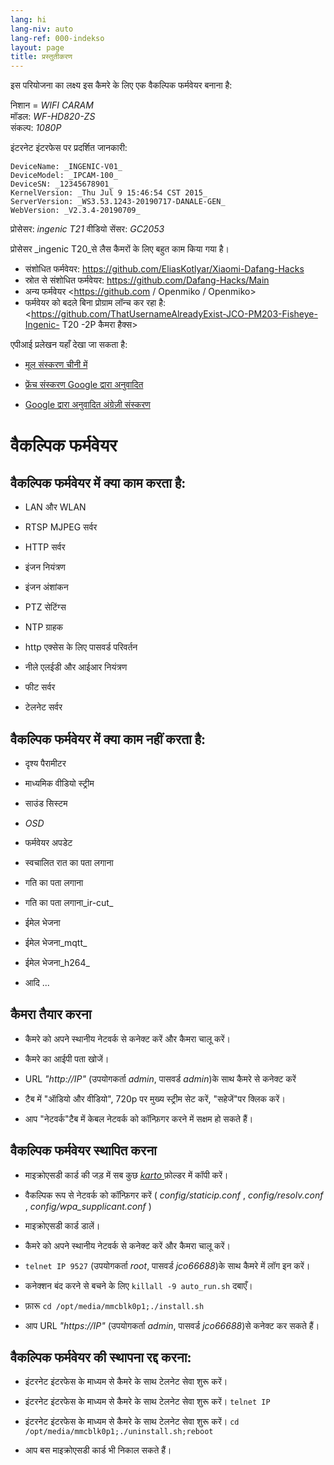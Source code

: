 ```yaml
---
lang: hi
lang-niv: auto
lang-ref: 000-indekso
layout: page
title: प्रस्तुतीकरण
---
```


इस परियोजना का लक्ष्य इस कैमरे के लिए एक वैकल्पिक फर्मवेयर बनाना है:

निशान = _WIFI CARAM_  
मॉडल: _WF-HD820-ZS_  
संकल्प: _1080P_

इंटरनेट इंटरफेस पर प्रदर्शित जानकारी:
```
DeviceName: _INGENIC-V01_
DeviceModel: _IPCAM-100_
DeviceSN: _12345678901_
KernelVersion: _Thu Jul 9 15:46:54 CST 2015_
ServerVersion: _WS3.53.1243-20190717-DANALE-GEN_
WebVersion: _V2.3.4-20190709_
```

प्रोसेसर: _ingenic T21_
वीडियो सेंसर: _GC2053_

प्रोसेसर _ingenic T20_से लैस कैमरों के लिए बहुत काम किया गया है।
* संशोधित फर्मवेयर: <https://github.com/EliasKotlyar/Xiaomi-Dafang-Hacks>
* स्रोत से संशोधित फर्मवेयर: <https://github.com/Dafang-Hacks/Main>
* अन्य फर्मवेयर <https://github.com / Openmiko / Openmiko>
* फर्मवेयर को बदले बिना प्रोग्राम लॉन्च कर रहा है: <https://github.com/ThatUsernameAlreadyExist-JCO-PM203-Fisheye-Ingenic- T20 -2P कैमरा हैक्स>

एपीआई प्रलेखन यहाँ देखा जा सकता है:  
* [मूल संस्करण चीनी में](../zh/includes.zh/html/)


* [फ्रेंच संस्करण Google द्वारा अनुवादित](../fr/includes.fr/html/)


* [Google द्वारा अनुवादित अंग्रेज़ी संस्करण](../en/includes.en/html/)



# वैकल्पिक फर्मवेयर

## वैकल्पिक फर्मवेयर में क्या काम करता है:

* LAN और WLAN


* RTSP MJPEG सर्वर


* HTTP सर्वर


* इंजन नियंत्रण


* इंजन अंशांकन


* PTZ सेटिंग्स


* NTP ग्राहक


* http एक्सेस के लिए पासवर्ड परिवर्तन


* नीले एलईडी और आईआर नियंत्रण


* फीट सर्वर


* टेलनेट सर्वर



## वैकल्पिक फर्मवेयर में क्या काम नहीं करता है:

* दृश्य पैरामीटर


* माध्यमिक वीडियो स्ट्रीम


* साउंड सिस्टम


* _OSD_


* फर्मवेयर अपडेट


* स्वचालित रात का पता लगाना


* गति का पता लगाना


* गति का पता लगाना_ir-cut_


* ईमेल भेजना


* ईमेल भेजना_mqtt_


* ईमेल भेजना_h264_


* आदि ...



## कैमरा तैयार करना

* कैमरे को अपने स्थानीय नेटवर्क से कनेक्ट करें और कैमरा चालू करें।


* कैमरे का आईपी पता खोजें।


* URL _"http://IP"_ (उपयोगकर्ता _admin_, पासवर्ड _admin_)के साथ कैमरे से कनेक्ट करें


* टैब में "ऑडियो और वीडियो", 720p पर मुख्य स्ट्रीम सेट करें, "सहेजें"पर क्लिक करें।


* आप "नेटवर्क"टैब में केबल नेटवर्क को कॉन्फ़िगर करने में सक्षम हो सकते हैं।



## वैकल्पिक फर्मवेयर स्थापित करना

* माइक्रोएसडी कार्ड की जड़ में सब कुछ [ _karto_ ](https://github.com/jmichault/ipcam-100/tree/master/karto) फ़ोल्डर में कॉपी करें।


* वैकल्पिक रूप से नेटवर्क को कॉन्फ़िगर करें ( _config/staticip.conf_ , _config/resolv.conf_ , _config/wpa_supplicant.conf_ )


* माइक्रोएसडी कार्ड डालें।


* कैमरे को अपने स्थानीय नेटवर्क से कनेक्ट करें और कैमरा चालू करें।


*  `telnet IP 9527` (उपयोगकर्ता _root_, पासवर्ड _jco66688_)के साथ कैमरे में लॉग इन करें।


* कनेक्शन बंद करने से बचने के लिए `killall -9 auto_run.sh` दबाएँ।


* फ़ारू `cd /opt/media/mmcblk0p1;./install.sh`


* आप URL _"https://IP"_ (उपयोगकर्ता _admin_, पासवर्ड _jco66688_)से कनेक्ट कर सकते हैं।



## वैकल्पिक फर्मवेयर की स्थापना रद्द करना:

* इंटरनेट इंटरफेस के माध्यम से कैमरे के साथ टेलनेट सेवा शुरू करें।


* इंटरनेट इंटरफेस के माध्यम से कैमरे के साथ टेलनेट सेवा शुरू करें। `telnet IP` 


* इंटरनेट इंटरफेस के माध्यम से कैमरे के साथ टेलनेट सेवा शुरू करें। `cd /opt/media/mmcblk0p1;./uninstall.sh;reboot`



* आप बस माइक्रोएसडी कार्ड भी निकाल सकते हैं।


